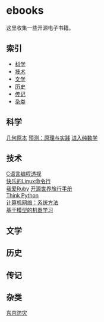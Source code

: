# ebooks
这里收集一些开源电子书籍。
## 索引

- [科学](#技术)
- [技术](#技术)
- [文学](#文学)
- [历史](#历史)
- [传记](#传记)
- [杂类](#杂类)

## 科学
[几何原本](https://www.c82.net/euclid/)
[预测：原理与实践](https://otexts.com/fpp2/)
[进入纯数学]()



## 技术

[C语言编程透视](https://tinylab.gitbooks.io/cbook/)  
[快乐的Linux命令行](http://billie66.github.io/TLCL/index.html)  
[我爱Ruby](https://i-love-ruby.gitlab.io/)
[开源世界旅行手册](https://i.linuxtoy.org/docs/guide/index.html)  
[Think Python](https://www.ctolib.com/docs/sfile/think-python-2e/0.html)  
[计算机网络：系统方法](https://book.systemsapproach.org/)  
[基于模型的机器学习](http://mbmlbook.com/)    


## 文学




## 历史




## 传记



## 杂类
[东京防灾](http://www.metro.tokyo.jp/chinese/guide/bosai/index.html)

